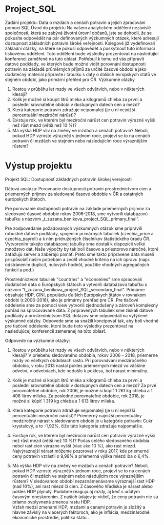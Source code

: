 # Project_SQL

Zadání projektu: Data o mzdách a cenách potravin a jejich zpracování pomocí SQL
Úvod do projektu
Na vašem analytickém oddělení nezávislé společnosti, která se zabývá životní úrovní občanů, jste se dohodli, že se pokusíte odpovědět na pár definovaných výzkumných otázek, které adresují dostupnost základních potravin široké veřejnosti. Kolegové již vydefinovali základní otázky, na které se pokusí odpovědět a poskytnout tuto informaci tiskovému oddělení. Toto oddělení bude výsledky prezentovat na následující konferenci zaměřené na tuto oblast.
Potřebují k tomu od vás připravit datové podklady, ve kterých bude možné vidět porovnání dostupnosti potravin na základě průměrných příjmů za určité časové období a jako dodatečný materiál připravte i tabulku s daty o dalších evropských států ve stejném období, jako primární přehled pro ČR.
Výzkumné otázky
1.	Rostou v průběhu let mzdy ve všech odvětvích, nebo v některých klesají?
2.	Kolik je možné si koupit litrů mléka a kilogramů chleba za první a poslední srovnatelné období v dostupných datech cen a mezd?
3.	Která kategorie potravin zdražuje nejpomaleji (je u ní nejnižší percentuální meziroční nárůst)?
4.	Existuje rok, ve kterém byl meziroční nárůst cen potravin výrazně vyšší než růst mezd (větší než 10 %)?
5.	Má výška HDP vliv na změny ve mzdách a cenách potravin? Neboli, pokud HDP vzroste výrazněji v jednom roce, projeví se to na cenách potravin či mzdách ve stejném nebo následujícím roce výraznějším růstem?


# Výstup projektu
Projekt SQL: Dostupnosť základných potravín širokej verejnosti

Dátová analýza: Porovnanie dostupnosti potravín prostredníctvom cien a priemerných príjmov za sledované časové obdobie v ČR a ostatných európskych štátoch.


Pre porovnanie dostupnosti potravín na základe priemerných príjmov za sledované časové obdobie rokov 2006-2018, sme vytvorili databázovú tabuľku s názvom „t_zuzana_benikova_project_SQL_primary_final“.

Pre zodpovedanie požadovaných výskumných otázok sme pripravili robustné dátové podklady, spojením primárnych tabuliek (czechia_price a czechia_payroll) a k ním pridružených číselníkov štatistického úradu ČR.
Vytvorením takejto databázovej tabuľky sme dostali k dispozícii veľké množstvo dát. Naše výpočty by tak boli časovo a priestorovo náročné, ktoré zaťažujú server a zaberajú pamäť. Preto sme takto pripravene dáta museli prispôsobiť naším potrebám a zvoliť vhodné kritéria na ich úpravu (napr. odstránením duplicít, nulových hodnôt, použitie vhodných agregačných funkcií a pod.)

Prostredníctvom tabuliek "countries" a "economies" sme spracovali dodatočné dáta o Európskych štátoch a vytvorili databázovú tabuľku s názvom "t_zuzana_benikova_project_SQL_secondary_final".  Primárne obsahuje HDP, GINI, populáciu ďalších Európskych štátov v rovnakom období (r.2006-2018), ako je primárny prehľad pre ČR.
Pre tlačové oddelenie sme za pomoci view vytvorili zjednodušený a zároveň komplexný pohľad na spracovávané dáta. Z pripravených tabuliek sme získali dátové podklady a prostredníctvom SQL dotazov sme odpovedali na vytýčené výskumné otázky. Odpovede sme sa snažili koncipovať tak, aby boli vhodné pre tlačové oddelenie, ktoré bude tieto výsledky prezentovať na nasledujúcej konferencii zameranej na túto oblasť.

Odpovede na výzkumné otázky:
1.	Rostou v průběhu let mzdy ve všech odvětvích, nebo v některých klesají?
V priebehu sledovaného obdobia, rokov 2006 – 2018, priemerne mzdy vo všetkých obdobiach rastú. Pri porovnávaní medziročného obdobia, v roku 2013 nastal pokles priemerných miezd vo väčšine odvetví, v odvetviach, kde nedošlo k poklesu, bol nárast minimálny. 

2.	Kolik je možné si koupit litrů mléka a kilogramů chleba za první a poslední srovnatelné období v dostupných datech cen a mezd?
Za prvé porovnateľné obdobie, rok 2006, je možné si kúpiť 1 261 kg chleba a 1 408 litrov mlieka.
Za posledné porovnateľné obdobie, rok 2018, je možné si kúpiť 1 319 kg chleba a 1 613 litrov mlieka.

3.	Která kategorie potravin zdražuje nejpomaleji (je u ní nejnižší percentuální meziroční nárůst)?
Priemerný najnižší percentuálny medziročný nárast v sledovanom období je u kategórie potravín: Cukr krystalový, a to -1,92%, čiže táto kategória zdražuje najpomalšie. 

4.	Existuje rok, ve kterém byl meziroční nárůst cen potravin výrazně vyšší než růst mezd (větší než 10 %)?
Počas celého sledovaného obdobia nebol rast cien výrazne vyšší (viac ako 10 %), ako rast miezd. Najvýraznejší nárast môžeme pozorovať v roku 2017, kde priemerné ceny potravín vzrástli o 9,98% a priemerná výška miezd iba o 6,4%.

5.	Má výška HDP vliv na změny ve mzdách a cenách potravin? Neboli, pokud HDP vzroste výrazněji v jednom roce, projeví se to na cenách potravin či mzdách ve stejném nebo násdujícím roce výraznějším růstem?
V sledovanom období nezaznámenávame výraznejší rast HDP (nad 10%), ani rast miezd či cien. Z časového hľadiska je nárast alebo pokles HDP plynulý. Podobne reagujú aj mzdy, aj keď s určitým časovým oneskorením. Z našich údajov je vidieť, že ceny potravín nie sú priamo ovplyvnená zmenou rastu HDP.  
Vzťah medzi zmenami HDP, mzdami a canami potravín je zložitý a hlavne závislý na viacerých faktoroch, ako je inflácia, medzinárodné ekonomické prostredie, politika štátu..


